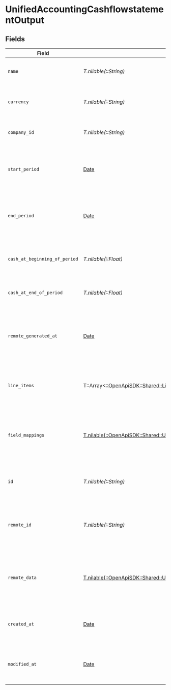 # UnifiedAccountingCashflowstatementOutput


## Fields

| Field                                                                                                                                                                  | Type                                                                                                                                                                   | Required                                                                                                                                                               | Description                                                                                                                                                            | Example                                                                                                                                                                |
| ---------------------------------------------------------------------------------------------------------------------------------------------------------------------- | ---------------------------------------------------------------------------------------------------------------------------------------------------------------------- | ---------------------------------------------------------------------------------------------------------------------------------------------------------------------- | ---------------------------------------------------------------------------------------------------------------------------------------------------------------------- | ---------------------------------------------------------------------------------------------------------------------------------------------------------------------- |
| `name`                                                                                                                                                                 | *T.nilable(::String)*                                                                                                                                                  | :heavy_minus_sign:                                                                                                                                                     | The name of the cash flow statement                                                                                                                                    | Q2 2024 Cash Flow Statement                                                                                                                                            |
| `currency`                                                                                                                                                             | *T.nilable(::String)*                                                                                                                                                  | :heavy_minus_sign:                                                                                                                                                     | The currency used in the cash flow statement                                                                                                                           | USD                                                                                                                                                                    |
| `company_id`                                                                                                                                                           | *T.nilable(::String)*                                                                                                                                                  | :heavy_minus_sign:                                                                                                                                                     | The UUID of the associated company                                                                                                                                     | 801f9ede-c698-4e66-a7fc-48d19eebaa4f                                                                                                                                   |
| `start_period`                                                                                                                                                         | [Date](https://ruby-doc.org/stdlib-2.6.1/libdoc/date/rdoc/Date.html)                                                                                                   | :heavy_minus_sign:                                                                                                                                                     | The start date of the period covered by the cash flow statement                                                                                                        | 2024-04-01T00:00:00Z                                                                                                                                                   |
| `end_period`                                                                                                                                                           | [Date](https://ruby-doc.org/stdlib-2.6.1/libdoc/date/rdoc/Date.html)                                                                                                   | :heavy_minus_sign:                                                                                                                                                     | The end date of the period covered by the cash flow statement                                                                                                          | 2024-06-30T23:59:59Z                                                                                                                                                   |
| `cash_at_beginning_of_period`                                                                                                                                          | *T.nilable(::Float)*                                                                                                                                                   | :heavy_minus_sign:                                                                                                                                                     | The cash balance at the beginning of the period                                                                                                                        | 1000000                                                                                                                                                                |
| `cash_at_end_of_period`                                                                                                                                                | *T.nilable(::Float)*                                                                                                                                                   | :heavy_minus_sign:                                                                                                                                                     | The cash balance at the end of the period                                                                                                                              | 1200000                                                                                                                                                                |
| `remote_generated_at`                                                                                                                                                  | [Date](https://ruby-doc.org/stdlib-2.6.1/libdoc/date/rdoc/Date.html)                                                                                                   | :heavy_minus_sign:                                                                                                                                                     | The date when the cash flow statement was generated in the remote system                                                                                               | 2024-07-01T12:00:00Z                                                                                                                                                   |
| `line_items`                                                                                                                                                           | T::Array<[::OpenApiSDK::Shared::LineItem](../../models/shared/lineitem.md)>                                                                                            | :heavy_minus_sign:                                                                                                                                                     | The report items associated with this cash flow statement                                                                                                              |                                                                                                                                                                        |
| `field_mappings`                                                                                                                                                       | [T.nilable(::OpenApiSDK::Shared::UnifiedAccountingCashflowstatementOutputFieldMappings)](../../models/shared/unifiedaccountingcashflowstatementoutputfieldmappings.md) | :heavy_minus_sign:                                                                                                                                                     | The custom field mappings of the object between the remote 3rd party & Panora                                                                                          | {<br/>"custom_field_1": "value1",<br/>"custom_field_2": "value2"<br/>}                                                                                                 |
| `id`                                                                                                                                                                   | *T.nilable(::String)*                                                                                                                                                  | :heavy_minus_sign:                                                                                                                                                     | The UUID of the cash flow statement record                                                                                                                             | 801f9ede-c698-4e66-a7fc-48d19eebaa4f                                                                                                                                   |
| `remote_id`                                                                                                                                                            | *T.nilable(::String)*                                                                                                                                                  | :heavy_minus_sign:                                                                                                                                                     | The remote ID of the cash flow statement in the context of the 3rd Party                                                                                               | cashflowstatement_1234                                                                                                                                                 |
| `remote_data`                                                                                                                                                          | [T.nilable(::OpenApiSDK::Shared::UnifiedAccountingCashflowstatementOutputRemoteData)](../../models/shared/unifiedaccountingcashflowstatementoutputremotedata.md)       | :heavy_minus_sign:                                                                                                                                                     | The remote data of the cash flow statement in the context of the 3rd Party                                                                                             | {<br/>"raw_data": {<br/>"additional_field": "some value"<br/>}<br/>}                                                                                                   |
| `created_at`                                                                                                                                                           | [Date](https://ruby-doc.org/stdlib-2.6.1/libdoc/date/rdoc/Date.html)                                                                                                   | :heavy_minus_sign:                                                                                                                                                     | The created date of the cash flow statement record                                                                                                                     | 2024-06-15T12:00:00Z                                                                                                                                                   |
| `modified_at`                                                                                                                                                          | [Date](https://ruby-doc.org/stdlib-2.6.1/libdoc/date/rdoc/Date.html)                                                                                                   | :heavy_minus_sign:                                                                                                                                                     | The last modified date of the cash flow statement record                                                                                                               | 2024-06-15T12:00:00Z                                                                                                                                                   |